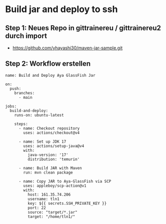 # Build jar and deploy to ssh 

## Step 1: Neues Repo in gittrainereu / gittrainereu2 durch import  

  * https://github.com/yhayashi30/maven-jar-sample.git

## Step 2: Workflow erstellen 

```
name: Build and Deploy Aya GlassFish Jar

on:
  push:
    branches:
      - main

jobs:
  build-and-deploy:
    runs-on: ubuntu-latest

    steps:
      - name: Checkout repository
        uses: actions/checkout@v4

      - name: Set up JDK 17
        uses: actions/setup-java@v4
        with:
          java-version: '17'
          distribution: 'temurin'

      - name: Build JAR with Maven
        run: mvn clean package

      - name: Copy JAR to Aya-GlassFish via SCP
        uses: appleboy/scp-action@v1
        with:
          host: 161.35.74.206
          username: tln1
          key: ${{ secrets.SSH_PRIVATE_KEY }}
          port: 22
          source: "target/*.jar"
          target: "/home/tln1/"

```
